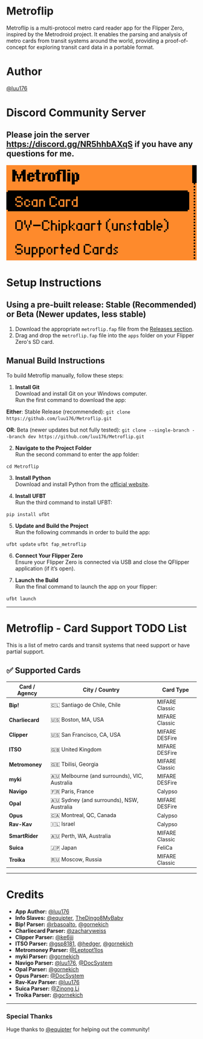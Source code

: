# Metroflip
Metroflip is a multi-protocol metro card reader app for the Flipper Zero, inspired by the Metrodroid project. It enables the parsing and analysis of metro cards from transit systems around the world, providing a proof-of-concept for exploring transit card data in a portable format. 

# Author
[@luu176](https://github.com/luu176)

# Discord Community Server 

Please join the server https://discord.gg/NR5hhbAXqS if you have any questions for me.
---

![Menu-Top-Screenshot](screenshots/Menu-Top.png)

# Setup Instructions

## Using a pre-built release: Stable (Recommended) or Beta (Newer updates, less stable)
1. Download the appropriate `metroflip.fap` file from the [Releases section](https://github.com/luu176/Metroflip/releases).
2. Drag and drop the `metroflip.fap` file into the `apps` folder on your Flipper Zero's SD card.

## Manual Build Instructions
To build Metroflip manually, follow these steps:

1. **Install Git**  
   Download and install Git on your Windows computer.  
   Run the first command to download the app:  

**Either**:
Stable Release (recommended): 
```git clone https://github.com/luu176/Metroflip.git```

**OR**:
Beta (newer updates but not fully tested): 
```git clone --single-branch --branch dev https://github.com/luu176/Metroflip.git```

2. **Navigate to the Project Folder**  
Run the second command to enter the app folder:  

```cd Metroflip```

3. **Install Python**  
Download and install Python from the [official website](https://www.python.org).  

4. **Install UFBT**  
Run the third command to install UFBT:  

```pip install ufbt```

5. **Update and Build the Project**  
Run the following commands in order to build the app:  

```ufbt update```
```ufbt fap_metroflip```

6. **Connect Your Flipper Zero**  
Ensure your Flipper Zero is connected via USB and close the QFlipper application (if it’s open).  

7. **Launch the Build**  
Run the final command to launch the app on your flipper:  

```ufbt launch```

---

# Metroflip - Card Support TODO List

This is a list of metro cards and transit systems that need support or have partial support.

## ✅ Supported Cards

| **Card / Agency**  | **City / Country**                           | **Card Type**     |
|--------------------|----------------------------------------------|-------------------|
| **Bip!**           | 🇨🇱 Santiago de Chile, Chile                  | MIFARE Classic    |
| **Charliecard**    | 🇺🇸 Boston, MA, USA                           | MIFARE Classic    |
| **Clipper**        | 🇺🇸 San Francisco, CA, USA                    | MIFARE DESFire    |
| **ITSO**           | 🇬🇧 United Kingdom                            | MIFARE DESFire    |
| **Metromoney**     | 🇬🇪 Tbilisi, Georgia                          | MIFARE Classic    |
| **myki**           | 🇦🇺 Melbourne (and surrounds), VIC, Australia | MIFARE DESFire    |
| **Navigo**         | 🇫🇷 Paris, France                             | Calypso           |
| **Opal**           | 🇦🇺 Sydney (and surrounds), NSW, Australia    | MIFARE DESFire    |
| **Opus**           | 🇨🇦 Montreal, QC, Canada                      | Calypso           |
| **Rav-Kav**        | 🇮🇱 Israel                                    | Calypso           |
| **SmartRider**     | 🇦🇺 Perth, WA, Australia                      | MIFARE Classic    |
| **Suica**          | 🇯🇵 Japan                                     | FeliCa            |
| **Troika**         | 🇷🇺 Moscow, Russia                            | MIFARE Classic    |


---

# Credits
- **App Author:** [@luu176](https://github.com/luu176)
- **Info Slaves:** [@equipter](https://github.com/equipter), [TheDingo8MyBaby](https://github.com/TheDingo8MyBaby)
- **Bip! Parser:** [@rbasoalto](https://github.com/rbasoalto), [@gornekich](https://github.com/gornekich)
- **Charliecard Parser:** [@zacharyweiss](https://github.com/zacharyweiss)
- **Clipper Parser:** [@ke6jjj](https://github.com/ke6jjj)
- **ITSO Parser:** [@gsp8181](https://github.com/gsp8181), [@hedger](https://github.com/hedger), [@gornekich](https://github.com/gornekich)
- **Metromoney Parser:** [@Leptopt1los](https://github.com/Leptopt1los)
- **myki Parser:** [@gornekich](https://github.com/gornekich)
- **Navigo Parser:** [@luu176](https://github.com/luu176), [@DocSystem](https://github.com/DocSystem)
- **Opal Parser:** [@gornekich](https://github.com/gornekich)
- **Opus Parser:** [@DocSystem](https://github.com/DocSystem)
- **Rav-Kav Parser:** [@luu176](https://github.com/luu176)
- **Suica Parser:** [@Zinong Li](https://github.com/zinongli)
- **Troika Parser:** [@gornekich](https://github.com/gornekich)

---

### Special Thanks
Huge thanks to [@equipter](https://github.com/equipter) for helping out the community!
